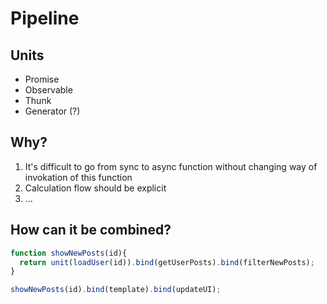 # Pipeline

## Units

 - Promise
 - Observable
 - Thunk
 - Generator (?)

## Why?

 1. It's difficult to go from sync to async function without changing way of invokation of this function
 2. Calculation flow should be explicit
 3. ...

## How can it be combined?

```javascript
function showNewPosts(id){
  return unit(loadUser(id)).bind(getUserPosts).bind(filterNewPosts);
}

showNewPosts(id).bind(template).bind(updateUI);
```
